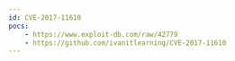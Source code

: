 ```yaml
---
id: CVE-2017-11610
pocs:
    - https://www.exploit-db.com/raw/42779
    - https://github.com/ivanitlearning/CVE-2017-11610
---
```

